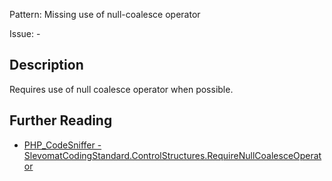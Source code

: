 Pattern: Missing use of null-coalesce operator

Issue: -

## Description

Requires use of null coalesce operator when possible.

## Further Reading

* [PHP_CodeSniffer - SlevomatCodingStandard.ControlStructures.RequireNullCoalesceOperator](https://github.com/slevomat/coding-standard/blob/master/doc/control-structures.md#slevomatcodingstandardcontrolstructuresrequirenullcoalesceoperator-)
